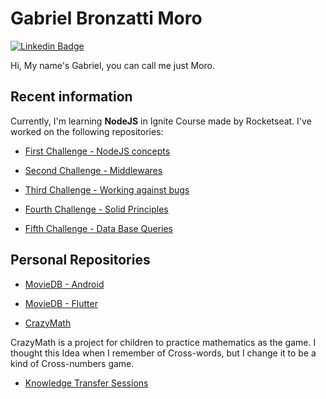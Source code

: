 # Gabriel Bronzatti Moro

[![Linkedin Badge](https://img.shields.io/badge/-LinkedIn-blue?style=flat-square&logo=Linkedin&logoColor=white&link=https://www.linkedin.com/in/gabrielbronzattimoro15031994/)](https://www.linkedin.com/in/gabrielbronzattimoro15031994/)

Hi, My name's Gabriel, you can call me just Moro.


## Recent information

Currently, I'm learning **NodeJS** in Ignite Course made by Rocketseat. I've worked on the following repositories:

- [First Challenge - NodeJS concepts](https://github.com/gabrielbmoro/ignite-nodejs-concepts)

- [Second Challenge - Middlewares](https://github.com/gabrielbmoro/ignite-nodejs-middlewares)

- [Third Challenge - Working against bugs](https://github.com/gabrielbmoro/ignite-working-against-bugs)

- [Fourth Challenge - Solid Principles](https://github.com/gabrielbmoro/ignite-nodejs-solid-principles)

- [Fifth Challenge - Data Base Queries](https://github.com/gabrielbmoro/ignite-database-queries)

## Personal Repositories

- [MovieDB - Android](https://github.com/gabrielbmoro/MovieDB-Android)

- [MovieDB - Flutter](https://github.com/gabrielbmoro/MovieDB-Flutter)

- [CrazyMath](https://gitlab.com/gabrielbmoro/CrazyMath)

CrazyMath is a project for children to practice mathematics as the game. I thought this Idea when I remember of Cross-words, but I change it to be a kind of Cross-numbers game.

- [Knowledge Transfer Sessions](https://github.com/gabrielbmoro/knowledge-transfer-gbmoro)
